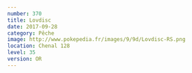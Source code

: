 ```yaml
---
number: 370
title: Lovdisc
date: 2017-09-28
category: Pêche
image: http://www.pokepedia.fr/images/9/9d/Lovdisc-RS.png
location: Chenal 128
level: 35
version: OR
---
```

